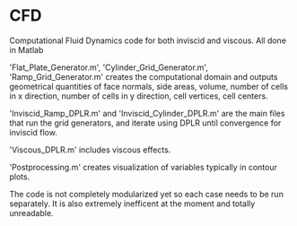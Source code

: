 # CFD
Computational Fluid Dynamics code for both inviscid and viscous. All done in Matlab

 'Flat_Plate_Generator.m', 'Cylinder_Grid_Generator.m', 'Ramp_Grid_Generator.m' creates the computational domain and outputs geometrical quantities of face normals, side areas, volume, number of cells in x direction, number of cells in y direction, cell vertices, cell centers. 

 'Inviscid_Ramp_DPLR.m' and 'Inviscid_Cylinder_DPLR.m' are the main files that run the grid generators, and iterate using DPLR until convergence for inviscid flow. 

 'Viscous_DPLR.m' includes viscous effects.

 'Postprocessing.m' creates visualization of variables typically in contour plots.

 The code is not completely modularized yet so each case needs to be run separately. It is also extremely inefficent at the moment and totally unreadable. 


